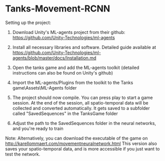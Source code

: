 # Tanks-Movement-RCNN
Setting up the project:
1) Download Unity's ML-agents project from their github: https://github.com/Unity-Technologies/ml-agents

2) Install all necessary libraries and software. Detailed guide available at https://github.com/Unity-Technologies/ml-agents/blob/master/docs/Installation.md

3) Open the tanks game and add the ML-agents toolkit (detailed instructions can also be found on Unity's github)

4) Import the ML-agents/Plugins from the toolkit to the Tanks game\Assets\ML-Agents folder

5) The project should now compile. You can press play to start a game session. At the end of the session, all spatio-temporal data will be collected and converted automatically. It gets saved to a subfolder called "SavedSequences" in the TanksGame folder

6) Adjust the path to the SavedSequences folder in the neural networks, and you're ready to train

Note: Alternatively, you can download the executable of the game on http://karellommaert.com/movementneuralnetwork.html
This version also saves your spatio-temporal data, and is more accessible if you just want to test the network.
